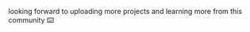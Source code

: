  looking forward to uploading more projects and learning more from this community ⌨️
<!---
dejazzhands/dejazzhands is a ✨ special ✨ repository because its `README.md` (this file) appears on your GitHub profile.
You can click the Preview link to take a look at your changes.
--->
